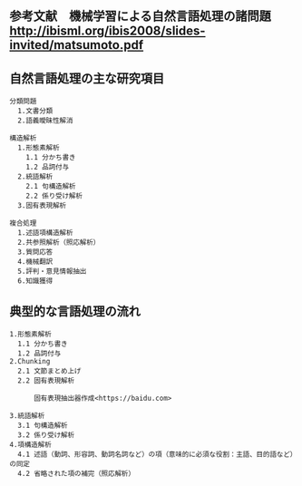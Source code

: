 ## 参考文献　機械学習による自然言語処理の諸問題<br><http://ibisml.org/ibis2008/slides-invited/matsumoto.pdf>
## 

## 自然言語処理の主な研究項目
~~~
分類問題
  1.文書分類
  2.語義曖昧性解消

構造解析
  1.形態素解析
    1.1 分かち書き
    1.2 品詞付与
  2.統語解析
    2.1 句構造解析
    2.2 係り受け解析
  3.固有表現解析
  
複合処理
  1.述語項構造解析
  2.共参照解析（照応解析）
  3.質問応答
  4.機械翻訳
  5.評判・意見情報抽出
  6.知識獲得  
 ~~~
  
  ## 典型的な言語処理の流れ
  ~~~
  1.形態素解析
    1.1 分かち書き
    1.2 品詞付与
  2.Chunking
    2.1 文節まとめ上げ
    2.2 固有表現解析
    
        固有表現抽出器作成<https://baidu.com>
        
  3.統語解析
    3.1 句構造解析
    3.2 係り受け解析
  4.項構造解析
    4.1 述語（動詞、形容詞、動詞名詞など）の項（意味的に必須な役割：主語、目的語など）の同定
    4.2 省略された項の補完（照応解析）
  ~~~
